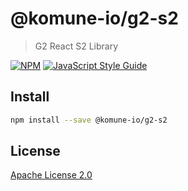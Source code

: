 # @komune-io/g2-s2

> G2 React S2 Library

[![NPM](https://img.shields.io/npm/v/@komune-io/g2-s2.svg)](https://www.npmjs.com/package/@komune-io/g2-s2) [![JavaScript Style Guide](https://img.shields.io/badge/code_style-standard-brightgreen.svg)](https://standardjs.com)

## Install

```bash
npm install --save @komune-io/g2-s2
```

## License

[Apache License 2.0](https://github.com/apache/.github/blob/main/LICENSE)
